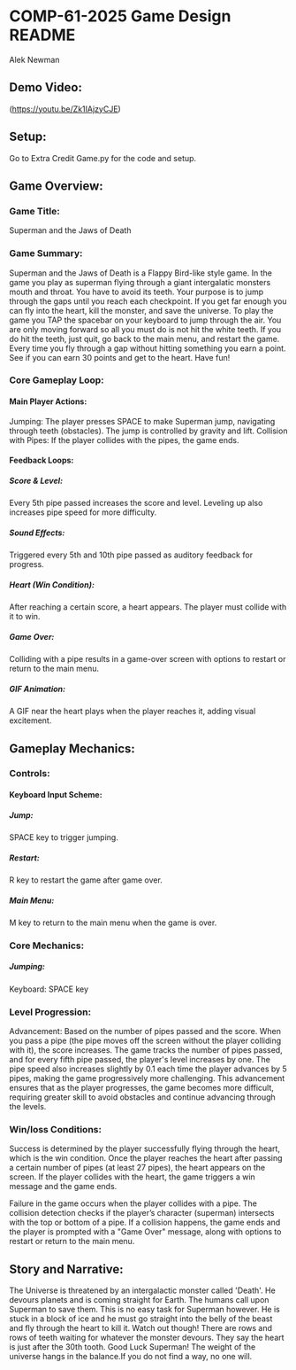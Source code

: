 # COMP-61-2025 Game Design README
Alek Newman
## Demo Video:
(https://youtu.be/Zk1IAjzyCJE)
## Setup:
Go to Extra Credit Game.py for the code and setup. 
## Game Overview:
### Game Title: 
Superman and the Jaws of Death
### Game Summary:
  Superman and the Jaws of Death is a Flappy Bird-like style game. In the game you play as superman flying through a giant intergalatic monsters mouth and throat. You have to avoid its teeth. Your purpose is to jump through the gaps until you reach each checkpoint. If you get far enough you can fly into the heart, kill the monster, and save the universe. 
  To play the game you TAP the spacebar on your keyboard to jump through the air. You are only moving forward so all you must do is not hit the white teeth. If you do hit the teeth, just quit, go back to the main menu, and restart the game. Every time you fly through a gap without hitting something you earn a point. See if you can earn 30 points and get to the heart. Have fun!
### Core Gameplay Loop:
#### Main Player Actions:
Jumping: 
The player presses SPACE to make Superman jump, navigating through teeth (obstacles). The jump is controlled by gravity and lift.
Collision with Pipes: 
If the player collides with the pipes, the game ends.
#### Feedback Loops:
##### Score & Level: 
Every 5th pipe passed increases the score and level. Leveling up also increases pipe speed for more difficulty.
##### Sound Effects: 
Triggered every 5th and 10th pipe passed as auditory feedback for progress.
##### Heart (Win Condition): 
After reaching a certain score, a heart appears. The player must collide with it to win.
##### Game Over: 
Colliding with a pipe results in a game-over screen with options to restart or return to the main menu.
##### GIF Animation: 
A GIF near the heart plays when the player reaches it, adding visual excitement.
## Gameplay Mechanics:
### Controls:
#### Keyboard Input Scheme:
##### Jump: 
SPACE key to trigger jumping.
##### Restart: 
R key to restart the game after game over.
##### Main Menu: 
M key to return to the main menu when the game is over.
### Core Mechanics:
##### Jumping:
Keyboard: SPACE key
### Level Progression:
Advancement: Based on the number of pipes passed and the score. When you pass a pipe (the pipe moves off the screen without the player colliding with it), the score increases. The game tracks the number of pipes passed, and for every fifth pipe passed, the player's level increases by one. The pipe speed also increases slightly by 0.1 each time the player advances by 5 pipes, making the game progressively more challenging. This advancement ensures that as the player progresses, the game becomes more difficult, requiring greater skill to avoid obstacles and continue advancing through the levels.
### Win/loss Conditions:
Success is determined by the player successfully flying through the heart, which is the win condition. Once the player reaches the heart after passing a certain number of pipes (at least 27 pipes), the heart appears on the screen. If the player collides with the heart, the game triggers a win message and the game ends.

Failure in the game occurs when the player collides with a pipe. The collision detection checks if the player’s character (superman) intersects with the top or bottom of a pipe. If a collision happens, the game ends and the player is prompted with a "Game Over" message, along with options to restart or return to the main menu.
## Story and Narrative:
The Universe is threatened by an intergalactic monster called 'Death'. He devours planets and is coming straight for Earth. The humans call upon Superman to save them. This is no easy task for Superman however. He is stuck in a block of ice and he must go straight into the belly of the beast and fly through the heart to kill it. Watch out though! There are rows and rows of teeth waiting for whatever the monster devours. They say the heart is just after the 30th tooth. Good Luck Superman! The weight of the universe hangs in the balance.If you do not find a way, no one will.
